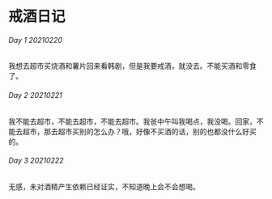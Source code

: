 # 戒酒日记

###### Day 1 20210220

我想去超市买烧酒和薯片回来看韩剧，但是我要戒酒，就没去。不能买酒和零食了。

###### Day 2 20210221

我不能去超市，不能去超市，不能去超市。我爸中午叫我喝点，我没喝。回家，不能去超市，那去超市买别的怎么办？哦，好像不买酒的话，别的也都没什么好买的。

###### Day 3 20210222

无感，未对酒精产生依赖已经证实，不知道晚上会不会想喝。
